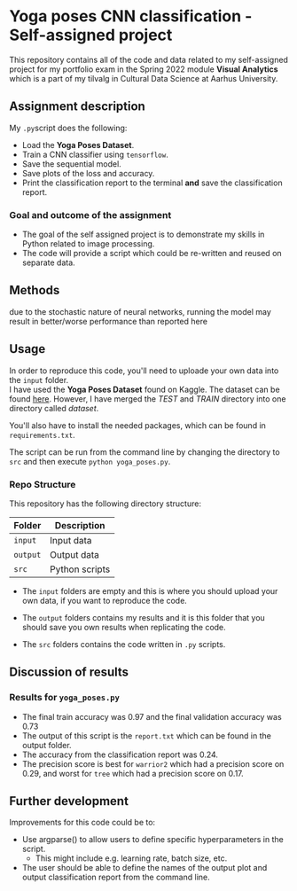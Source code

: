 # Yoga poses CNN classification - Self-assigned project
This repository contains all of the code and data related to my self-assigned project for my portfolio exam in the Spring 2022 module **Visual Analytics** which is a part of my tilvalg in Cultural Data Science at Aarhus University.  

## Assignment description 
My ```.py```script does the following:
- Load the **Yoga Poses Dataset**.
- Train a CNN classifier using ```tensorflow```.
- Save the sequential model.
- Save plots of the loss and accuracy.
- Print the classification report to the terminal **and** save the classification report.


### Goal and outcome of the assignment
- The goal of the self assigned project is to demonstrate my skills in Python related to image processing. 
- The code will provide a script which could be re-written and reused on separate data.


## Methods  

due to the stochastic nature of neural networks, running the model may result in better/worse performance than reported here

## Usage    
In order to reproduce this code, you'll need to uploade your own data into the ```input``` folder.  
I have used the **Yoga Poses Dataset** found on Kaggle. The dataset can be found [here](https://www.kaggle.com/datasets/niharika41298/yoga-poses-dataset). However, I have merged the *TEST* and *TRAIN* directory into one directory called *dataset*. 

You'll also have to install the needed packages, which can be found in ```requirements.txt```.    

The script can be run from the command line by changing the directory to ```src``` and then execute ```python yoga_poses.py```.


### Repo Structure  
This repository has the following directory structure:  

| **Folder** | **Description** |
| ----------- | ----------- |
| ```input``` | Input data |
| ```output``` | Output data |
| ```src``` | Python scripts |


- The ```input``` folders are empty and this is where you should upload your own data, if you want to reproduce the code.

- The ```output``` folders contains my results and it is this folder that you should save you own results when replicating the code. 

- The ```src``` folders contains the code written in ```.py``` scripts. 


## Discussion of results 
### Results for ```yoga_poses.py```  
- The final train accuracy was 0.97 and the final validation accuracy was 0.73
- The output of this script is the ```report.txt``` which can be found in the output folder.   
- The accuracy from the classification report was 0.24.
- The precision score is best for ```warrior2``` which had a precision score on 0.29, and worst for ```tree``` which had a precision score on 0.17.  


## Further development 
Improvements for this code could be to: 
- Use argparse() to allow users to define specific hyperparameters in the script.
  - This might include e.g. learning rate, batch size, etc.
- The user should be able to define the names of the output plot and output classification report from the command line.

